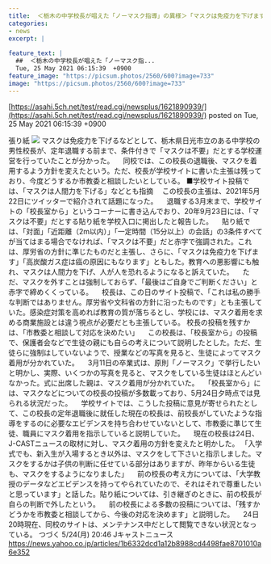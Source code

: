 ```yaml
---
title:  ＜栃木の中学校長が唱えた「ノーマスク指導」の異様＞「マスクは免疫力を下げます」「マスクは人間力を下げる」来校者に貼り紙  
categories:
- news
excerpt: |
  
feature_text: |
  ##  ＜栃木の中学校長が唱えた「ノーマスク指...
  Tue, 25 May 2021 06:15:39  +0900
feature_image: "https://picsum.photos/2560/600?image=733"
image: "https://picsum.photos/2560/600?image=733"
---
```


[https://asahi.5ch.net/test/read.cgi/newsplus/1621890939/](https://asahi.5ch.net/test/read.cgi/newsplus/1621890939/)
posted on Tue, 25 May 2021 06:15:39  +0900

<!--more-->

張り紙 ![](https://amd-pctr.c.yimg.jp/r/iwiz-amd/20210524-00000016-jct-000-3-view.jpg) マスクは免疫力を下げるなどとして、栃木県日光市立のある中学校の男性校長が、定年退職する前まで、条件付きで「マスクは不要」だとする学校運営を行っていたことが分かった。 　同校では、この校長の退職後、マスクを着用するよう方針を変えたという。ただ、校長が学校サイトに書いた主張は残っており、今度どうするか市教委と相談したいとしている。 ■学校サイト投稿では、「マスクは人間力を下げる」などとも指摘 　この校長の主張は、2021年5月22日にツイッターで紹介されて話題になった。 　退職する3月末まで、学校サイトの「校長室から」というコーナーに書き込んでおり、20年9月23日には、「マスクは不要」だとする貼り紙を学校入口に掲出したと報告した。 　貼り紙では、「対面」「近距離（2m以内）」「一定時間（15分以上）の会話」の3条件すべてが当てはまる場合でなければ、「マスクは不要」だと赤字で強調された。これは、厚労省の方針に準じたものだと主張し、さらに、「マスクは免疫力を下げます」「高炭酸ガス症は癌の原因にもなります」ともした。教育への悪影響にも触れ、マスクは人間力を下げ、人が人を恐れるようになると訴えていた。 　ただ、マスクを外すことは強制しておらず、「最後はご自身でご判断ください」と赤字で締めくくっている。 　校長は、この日のサイト投稿で、「これは私の勝手な判断ではありません。厚労省や文科省の方針に沿ったものです」とも主張していた。感染症対策を高めれば教育の質が落ちるとし、学校には、マスク着用を求める商業施設とは違う視点が必要だとも主張している。 校長の投稿を残すかは、「市教委と相談して対応を決めたい」 　この校長は、「校長室から」の投稿で、保護者会などで生徒の親にも自らの考えについて説明したとした。ただ、生徒らに強制はしていないようで、授業などの写真を見ると、生徒によってマスク着用が分かれていた。 　3月11日の卒業式は、原則「ノーマスク」で挙行したいと明かし、実際、いくつかの写真を見ると、マスクをしている生徒はほとんどいなかった。式に出席した親は、マスク着用が分かれていた。 　「校長室から」には、マスクなどについての校長の投稿が多数載っており、5月24日夕時点では見られる状況だった。 　学校サイトでは、こうした投稿に意見が寄せられたとして、この校長の定年退職後に就任した現在の校長は、前校長がしていたような指導をするのに必要なエビデンスを持ち合わせていないとして、市教委に準じて生徒、職員にマスク着用を指示していると説明していた。 　現在の校長は24日、J-CASTニュースの取材に対し、マスク着用の方針を変えたと明かした。 「入学式でも、新入生が入場するとき以外は、マスクをして下さいと指示しました。マスクをするかは子供の判断に任せている部分はありますが、昨年からいる生徒も、マスクをするようになりました」 　前の校長の考え方については、「大学教授のデータなどエビデンスを持ってやられていたので、それはそれで尊重したいと思っています」と話した。貼り紙については、引き継ぎのときに、前の校長が自らの判断で外したという。 　前の校長による多数の投稿については、「残すかどうかを市教委と相談してから、今後の対応を決めます」と説明した。 　24日20時現在、同校のサイトは、メンテナンス中だとして閲覧できない状況となっている。 つづく 5/24(月) 20:46 Jキャストニュース https://news.yahoo.co.jp/articles/1b6332dcd1a12b8988cd4498fae8701010a6e352
